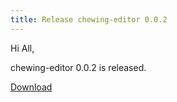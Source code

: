 ```yaml
---
title: Release chewing-editor 0.0.2
---
```

Hi All,

chewing-editor 0.0.2 is released.

[Download](https://github.com/chewing/chewing-editor/releases)
